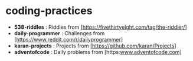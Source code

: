 # coding-practices
- **538-riddles** : Riddles from [https://fivethirtyeight.com/tag/the-riddler/]
- **daily-programmer** : Challenges from [https://www.reddit.com/r/dailyprogrammer]
- **karan-projects** : Projects from [https://github.com/karan/Projects]
- **adventofcode** : Daily problems from [https:www.adventofcode.com]

